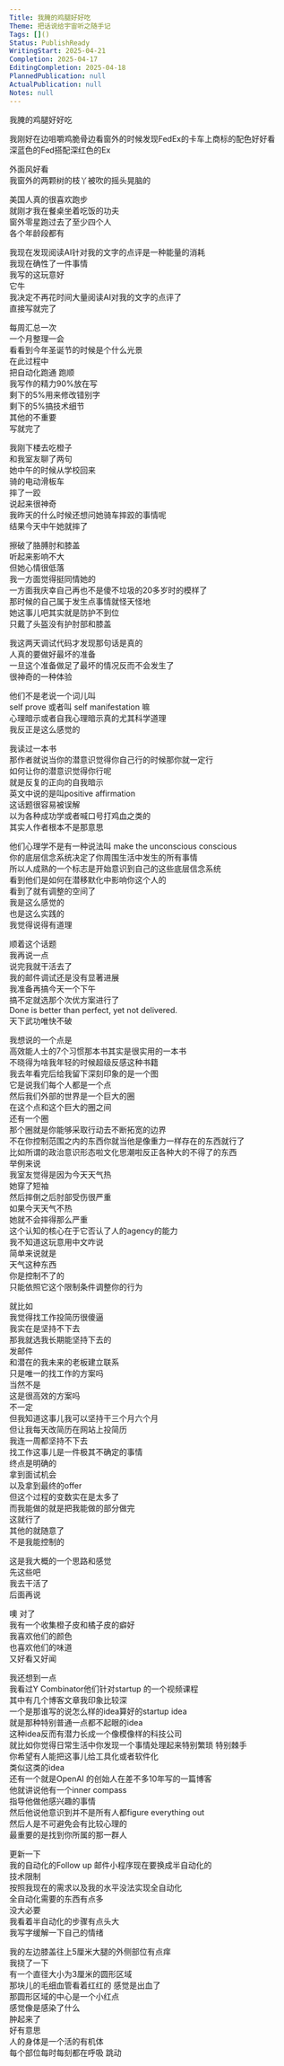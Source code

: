 ```yaml
---  
Title: 我腌的鸡腿好好吃  
Theme: 把话说给宇宙听之随手记  
Tags: []()  
Status: PublishReady  
WritingStart: 2025-04-21  
Completion: 2025-04-17  
EditingCompletion: 2025-04-18  
PlannedPublication: null  
ActualPublication: null  
Notes: null  
---  
```

  
我腌的鸡腿好好吃  
  
我刚好在边咀嚼鸡脆骨边看窗外的时候发现FedEx的卡车上商标的配色好好看  
深蓝色的Fed搭配深红色的Ex  
  
外面风好看  
我窗外的两颗树的枝丫被吹的摇头晃脑的  
  
美国人真的很喜欢跑步  
就刚才我在餐桌坐着吃饭的功夫  
窗外零星跑过去了至少四个人  
各个年龄段都有  
  
我现在发现阅读AI针对我的文字的点评是一种能量的消耗  
我现在确性了一件事情  
我写的这玩意好  
它牛  
我决定不再花时间大量阅读AI对我的文字的点评了  
直接写就完了  
  
每周汇总一次  
一个月整理一会  
看看到今年圣诞节的时候是个什么光景  
在此过程中  
把自动化跑通 跑顺  
我写作的精力90%放在写  
剩下的5%用来修改错别字  
剩下的5%搞技术细节  
其他的不重要  
写就完了  
  
我刚下楼去吃橙子  
和我室友聊了两句  
她中午的时候从学校回来  
骑的电动滑板车  
摔了一跤  
说起来很神奇  
我昨天的什么时候还想问她骑车摔跤的事情呢  
结果今天中午她就摔了  
  
擦破了胳膊肘和膝盖  
听起来影响不大  
但她心情很低落  
我一方面觉得挺同情她的  
一方面我庆幸自己再也不是傻不垃圾的20多岁时的模样了  
那时候的自己属于发生点事情就怪天怪地  
她这事儿吧其实就是防护不到位  
只戴了头盔没有护肘部和膝盖  
  
我这两天调试代码才发现那句话是真的  
人真的要做好最坏的准备  
一旦这个准备做足了最坏的情况反而不会发生了  
很神奇的一种体验  
  
他们不是老说一个词儿叫  
self prove 或者叫 self manifestation 嘛  
心理暗示或者自我心理暗示真的尤其科学道理  
我反正是这么感觉的   
  
我读过一本书  
那作者就说当你的潜意识觉得你自己行的时候那你就一定行  
如何让你的潜意识觉得你行呢  
就是反复的正向的自我暗示  
英文中说的是叫positive affirmation  
这话题很容易被误解  
以为各种成功学或者喊口号打鸡血之类的  
其实人作者根本不是那意思  
  
他们心理学不是有一种说法叫 make the unconscious conscious   
你的底层信念系统决定了你周围生活中发生的所有事情  
所以人成熟的一个标志是开始意识到自己的这些底层信念系统  
看到他们是如何在潜移默化中影响你这个人的  
看到了就有调整的空间了  
我是这么感觉的  
也是这么实践的  
我觉得说得有道理  
  
顺着这个话题  
我再说一点  
说完我就干活去了  
我的邮件调试还是没有显著进展  
我准备再搞今天一个下午  
搞不定就选那个次优方案进行了  
Done is better than perfect, yet not delivered.  
天下武功唯快不破  
  
我想说的一个点是  
高效能人士的7个习惯那本书其实是很实用的一本书  
不晓得为啥我年轻的时候超级反感这种书籍  
我去年看完后给我留下深刻印象的是一个图  
它是说我们每个人都是一个点  
然后我们外部的世界是一个巨大的圈  
在这个点和这个巨大的圈之间  
还有一个圈  
那个圈就是你能够采取行动去不断拓宽的边界  
不在你控制范围之内的东西你就当他是像重力一样存在的东西就行了  
比如所谓的政治意识形态啦文化思潮啦反正各种大的不得了的东西  
举例来说  
我室友觉得是因为今天天气热  
她穿了短袖  
然后摔倒之后肘部受伤很严重  
如果今天天气不热  
她就不会摔得那么严重  
这个认知的核心在于它否认了人的agency的能力  
我不知道这玩意用中文咋说  
简单来说就是  
天气这种东西  
你是控制不了的  
只能依照它这个限制条件调整你的行为  
  
就比如  
我觉得找工作投简历很傻逼  
我实在是坚持不下去  
那我就选我长期能坚持下去的  
发邮件  
和潜在的我未来的老板建立联系  
只是唯一的找工作的方案吗  
当然不是  
这是很高效的方案吗  
不一定  
但我知道这事儿我可以坚持干三个月六个月  
但让我每天改简历在网站上投简历  
我连一周都坚持不下去  
找工作这事儿是一件极其不确定的事情  
终点是明确的  
拿到面试机会  
以及拿到最终的offer  
但这个过程的变数实在是太多了  
而我能做的就是把我能做的部分做完  
这就行了  
其他的就随意了  
不是我能控制的  
  
这是我大概的一个思路和感觉  
先这些吧  
我去干活了  
后面再说  
  
噢 对了  
我有一个收集橙子皮和橘子皮的癖好  
我喜欢他们的颜色  
也喜欢他们的味道  
又好看又好闻  
  
我还想到一点  
我看过Y Combinator他们针对startup 的一个视频课程  
其中有几个博客文章我印象比较深  
一个是那谁写的说怎么样的idea算好的startup idea  
就是那种特别普通一点都不起眼的idea  
这种idea反而有潜力长成一个像模像样的科技公司  
就比如你觉得日常生活中你发现一个事情处理起来特别繁琐 特别棘手  
你希望有人能把这事儿给工具化或者软件化  
类似这类的idea  
还有一个就是OpenAI 的创始人在差不多10年写的一篇博客  
他就讲说他有一个inner compass  
指导他做他感兴趣的事情  
然后他说他意识到并不是所有人都figure everything out  
然后人是不可避免会有比较心理的  
最重要的是找到你所属的那一群人  
  
更新一下  
我的自动化的Follow up 邮件小程序现在要换成半自动化的  
技术限制  
按照我现在的需求以及我的水平没法实现全自动化  
全自动化需要的东西有点多  
没大必要  
我看着半自动化的步骤有点头大  
我写字缓解一下自己的情绪  
  
我的左边膝盖往上5厘米大腿的外侧部位有点痒  
我挠了一下  
有一个直径大小为3厘米的圆形区域  
那块儿的毛细血管看着红红的 感觉是出血了  
那圆形区域的中心是一个小红点  
感觉像是感染了什么  
肿起来了  
好有意思  
人的身体是一个活的有机体  
每个部位每时每刻都在呼吸 跳动   
  